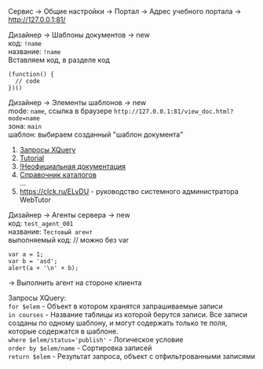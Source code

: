 Сервис -> Общие настройки -> Портал -> Адрес учебного портала -> http://127.0.0.1:81/



Дизайнер -> Шаблоны документов -> new  
код: `!name`   
название: `!name`  
Вставляем код, в разделе код  
```
(function() {  
  // code  
})()  
```

Дизайнер -> Элементы шаблонов -> new  
mode: `name`, ссылка в браузере `http://127.0.0.1:81/view_doc.html?mode=name`  
зона: `main`  
шаблон: выбираем созданный "шаблон документа"  

1. [Запросы XQuery](https://github.com/Alexander-Lv/WebTutor)   
2. [Tutorial](https://ensi.gitbooks.io/progressive-webtutor/content/)    
3. [!Неофициальная документация](https://github.com/maksimyurkov/webtutor-docs)   
4. [Справочник каталогов](http://news.websoft.ru/view_doc.html?mode=catalogs&doc_id=5900009198344233396)  
...
4. https://clck.ru/ELyDU - руководство системного администратора WebTutor   

Дизайнер -> Агенты сервера -> new  
код: `test_agent_001`  
название: `Тестовый агент`    
выполняемый код: // можно без var  
```
var a = 1;  
var b = 'asd';  
alert(a + '\n' + b);  
```
-> Выполнить агент на стороне клиента  



Запросы XQuery:  
`for $elem` - Объект в котором хранятся запрашиваемые записи  
`in courses` - Название таблицы из которой берутся записи. Все записи созданы по одному шаблону, и могут содержать только те поля, которые содержатся в шаблоне.  
`where $elem/status='publish'` - Логическое условие  
`order by $elem/name` - Сортировка записей  
`return $elem` - Результат запроса, объект с отфильтрованными записями  
